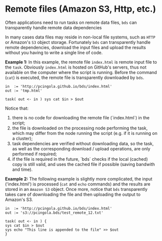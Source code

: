 # Remote files (Amazon S3, Http, etc.) 
Often applications need to run tasks on remote data files, `bds` can transparently handle remote data dependencies

In many cases data files may reside in non-local file systems, such as `HTTP` or Amazon's `S3` object storage.
Fortunately `bds` can transparently handle remote dependencies, download the input files and upload the results without you having to write a single line of code.


**Example 1:** In this example, the remote file `index.html` is remote input file to the `task`.
Obviously `index.html` is hosted on GitHub's servers, thus not available on the computer where the script is running.
Before the command (`cat`) is executed, the remote file is transparently downloaded by `bds`.


```
in  := 'http://pcingola.github.io/bds/index.html'
out := 'tmp.html'

task( out <- in ) sys cat $in > $out
```

Notice that: 
<ol>
<li> there is no code for downloading the remote file (`index.html`) in the script;
<li> the file is downloaded on the processing node performing the task, which may differ from the node running the script (e.g. if it is running on a cluster);
<li> task dependencies are verified without downloading data, so the task, as well as the corresponding download / upload operations, are only performed if required;
<li> if the file is required in the future, `bds` checks if the local (cached) copy is still valid, and uses the cached file if possible (saving bandwith and time).
</ol>

**Example 2:** The following example is slightly more complicated, the input ('index.html') is processed (`cat` and `echo` commands) and the results are stored in an `Amazon S3` object.
Once more, notice that `bds` transparently takes care of downloading the file and then uploading the output to Amazon's S3.


```
in  := 'http://pcingola.github.io/bds/index.html'
out := 's3://pcingola.bds/test_remote_12.txt'

task( out <- in ) {
sys cat $in > $out
sys echo "This line is appended to the file" >> $out
}
```


